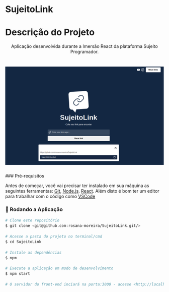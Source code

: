 # SujeitoLink
# Descrição do Projeto
<p align="center">
Aplicação desenvolvida durante a Imersão React da plataforma Sujeito Programador.
</p>

<h1 align="center">
  <img alt="logo" title="#logo" src="./assets/git.png" />
</h1>
### Pré-requisitos

Antes de começar, você vai precisar ter instalado em sua máquina as seguintes ferramentas:
[Git](https://git-scm.com), [Node.js](https://nodejs.org/en/). [React](https://pt-br.reactjs.org/).
Além disto é bom ter um editor para trabalhar com o código como [VSCode](https://code.visualstudio.com/)

### 🎲 Rodando a Aplicação

```bash
# Clone este repositório
$ git clone <git@github.com:rosana-moreira/SujeitoLink.git/>

# Acesse a pasta do projeto no terminal/cmd
$ cd SujeitoLink

# Instale as dependências
$ npm

# Execute a aplicação em modo de desenvolvimento
$ npm start

# O servidor do front-end inciará na porta:3000 - acesse <http://localhost:3000>


```
